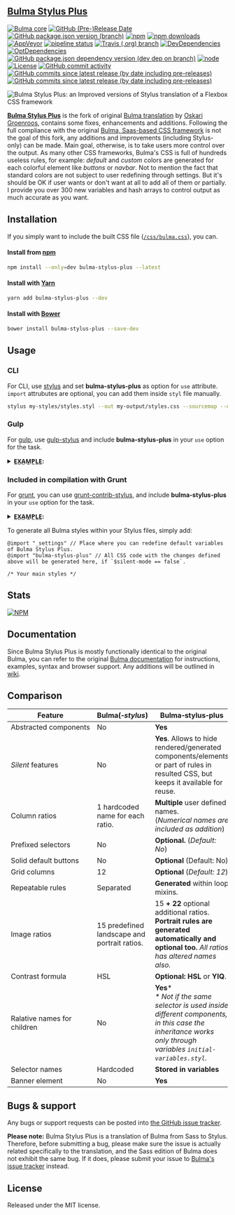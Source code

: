 [Bulma Stylus Plus](https://github.com/M-O-Z-G/bulma-stylus-plus)
---
[![Bulma core](https://img.shields.io/badge/based%20on%20Bulma-v0.8.2-00D1B2?logo=bulma)](https://github.com/jgthms/bulma/releases/tag/0.8.2) [![GitHub (Pre-)Release Date](https://img.shields.io/github/release-date-pre/m-o-z-g/bulma-stylus-plus?logo=github)](https://github.com/M-O-Z-G/bulma-stylus-plus) [![GitHub package.json version (branch)](https://img.shields.io/github/package-json/v/m-o-z-g/bulma-stylus-plus/master?logo=github&label=version)](https://github.com/M-O-Z-G/bulma-stylus-plus) [![npm](https://img.shields.io/npm/v/bulma-stylus-plus.svg)](https://www.npmjs.com/package/bulma-stylus-plus) [![npm downloads](https://img.shields.io/npm/dm/bulma-stylus-plus.svg?logo=npm)](https://www.npmjs.com/package/bulma-stylus-plus) [![AppVeyor](https://img.shields.io/appveyor/build/m-o-z-g/bulma-stylus-plus?logo=appveyor&logoColor=white)](https://ci.appveyor.com/project/M-O-Z-G/bulma-stylus-plus) [![pipeline status](https://img.shields.io/gitlab/pipeline/m-o-z-g/bulma-stylus-plus?logo=gitlab&label=pipeline)](https://gitlab.com/M-O-Z-G/bulma-stylus-plus/pipelines) [![Travis (.org) branch](https://img.shields.io/travis/m-o-z-g/bulma-stylus-plus/master?logo=travis-ci&logoColor=white)](https://travis-ci.org/github/M-O-Z-G/bulma-stylus-plus) [![DevDependencies](https://img.shields.io/david/dev/m-o-z-g/bulma-stylus-plus?logo=github)](https://david-dm.org/m-o-z-g/bulma-stylus-plus?type=dev) [![OptDependencies](https://img.shields.io/david/optional/m-o-z-g/bulma-stylus-plus?logo=github)](https://david-dm.org/m-o-z-g/bulma-stylus-plus?type=optional) [![GitHub package.json dependency version (dev dep on branch)](https://img.shields.io/github/package-json/dependency-version/m-o-z-g/bulma-stylus-plus/dev/stylus)](https://github.com/stylus/stylus) [![node](https://img.shields.io/node/v/bulma-stylus-plus?logo=node.js&logoColor=white&labelColor=339933)](https://github.com/nodejs/node) [![License](https://img.shields.io/npm/l/bulma-stylus-plus)](https://github.com/M-O-Z-G/bulma-stylus-plus/blob/master/LICENSE) [![GitHub commit activity](https://img.shields.io/github/commit-activity/y/m-o-z-g/bulma-stylus-plus?logo=github&label=commits)](https://github.com/M-O-Z-G/bulma-stylus-plus/commits/master) [![GitHub commits since latest release (by date including pre-releases)](https://img.shields.io/github/commits-since/m-o-z-g/bulma-stylus-plus/v0.8.1-rc.1/master?include_prereleases&label=commits%20since%20forked&logo=github)](https://github.com/M-O-Z-G/bulma-stylus-plus/commits/master) [![GitHub commits since latest release (by date including pre-releases)](https://img.shields.io/github/commits-since/m-o-z-g/bulma-stylus-plus/latest/master?include_prereleases&logo=github&label=commits%20since%20latest%20release)](https://github.com/M-O-Z-G/bulma-stylus-plus/commits/master)

![Bulma Stylus Plus: an Improved versions of Stylus translation of a Flexbox CSS framework](https://i.imgur.com/fhM0nae.png)

**[Bulma Stylus Plus](https://github.com/M-O-Z-G/bulma-stylus-plus)** is the fork of original [Bulma translation](https://github.com/groenroos/bulma-stylus) by [Oskari Groenroos](https://github.com/groenroos), contains some fixes, enhancements and additions. Following the full compliance with the original [Bulma, Saas-based CSS framework](https://github.com/jgthms/bulma) is not the goal of this fork, any additions and improvements (including Stylus-only) can be made. Main goal, otherwise, is to take users more control over the output. As many other CSS frameworks, Bulma's CSS is full of hundreds useless rules, for example: _default_ and _custom_ colors are generated for each colorful element like _buttons_ or *navbar*. Not to mention the fact that standard colors are not subject to user redefining through settings. But it's should be OK if user wants or don't want at all to add all of them or partially. I provide you over 300 new variables and hash arrays to control output as much accurate as you want.

## Installation

If you simply want to include the built CSS file ([`/css/bulma.css`](https://github.com/m-o-z-g/bulma-stylus-plus/blob/master/css/bulma.css)), you can.

#### Install from [npm](https://github.com/npm/npm)

```sh
npm install --only=dev bulma-stylus-plus --latest
```

#### Install with [Yarn](https://github.com/yarnpkg)

```sh
yarn add bulma-stylus-plus --dev
```

#### Install with [Bower](https://github.com/bower/bower)

```sh
bower install bulma-stylus-plus --save-dev
```

## Usage

### CLI

For CLI, use [stylus](https://www.npmjs.org/package/stylus) and set **bulma-stylus-plus** as option for `use` attribute. `import` attrubutes are optional, you can add them inside `styl` file manually.

```sh
stylus my-styles/styles.styl --out my-output/styles.css --sourcemap --use bulma-stylus-plus --import my-styles/_settings.styl --import bulma-stylus-plus
```

### Gulp

For [gulp](https://github.com/gulpjs/gulp), use [gulp-stylus](https://www.npmjs.org/package/gulp-stylus) and include **bulma-stylus-plus** in your `use` option for the task.

<details>
<summary><b>E̲X̲A̲M̲P̲L̲E̲:</b></summary>

```javascript
const gulp = require( "gulp" ),
	stylus = require( "gulp-stylus" ),
	bsp    = require( "bulma-stylus-plus" );

function styles() {
	return gulp.src("styles/styles.styl")
		.pipe( stylus( {
			"use": bsp(),
        	"import": ["_settings", "bulma-stylus-plus"] // Optional, you can add them inside `styl` file manually.
		} ) )
		.pipe(gulp.dest("css"));
}

exports.styles = styles
```

</details>

### Included in compilation with Grunt

For [grunt](https://github.com/gruntjs/grunt), you can use [grunt-contrib-stylus](https://www.npmjs.org/package/grunt-contrib-stylus), and include **bulma-stylus-plus** in your `use` option for the task.

<details>
<summary><b>E̲X̲A̲M̲P̲L̲E̲:</b></summary>

```javascript
module.exports = function( grunt ) {
	grunt.loadNpmTask( "grunt-contrib-stylus" );
	grunt.initConfig( {
		"stylus": {
			"options": {
				"compress": false,
				"use": [
					require( "bulma-stylus-plus" )
				],
                "import": ["_settings", "bulma-stylus-plus"] // Optional, you can add them inside `styl` file manually.
			},
			"styles": {
				"files": {
					"css/bulma.css": "bulma-stylus-plus.styl"
				}
			}
		}
	};
};
```

</details>

To generate all Bulma styles within your Stylus files, simply add:

```stylus
@import "_settings" // Place where you can redefine default variables of Bulma Stylus Plus.
@import "bulma-stylus-plus" // All CSS code with the changes defined above will be generated here, if `$silent-mode == false`.

/* Your main styles */
```

## Stats

[![NPM](https://nodei.co/npm/bulma-stylus-plus.png?downloads=true&downloadRank=true&stars=true)](https://nodei.co/npm/bulma-stylus-plus/)

## Documentation

Since Bulma Stylus Plus is mostly functionally identical to the original Bulma, you can refer to the original [Bulma documentation](http://bulma.io/documentation/overview/start/) for instructions, examples, syntax and browser support. Any additions will be outlined in [wiki](https://github.com/M-O-Z-G/bulma-stylus-plus/wiki).

## Comparison

| Feature                     | Bulma(_‑stylus_)                             | Bulma‑stylus‑plus                                            |
| --------------------------- | -------------------------------------------- | ------------------------------------------------------------ |
| Abstracted components       | No                                           | **Yes**                                                      |
| _Silent_ features           | No                                           | **Yes**. Allows to hide rendered/generated components/elements or part of rules in resulted CSS, but keeps it available for reuse. |
| Column ratios               | 1 hardcoded name for each ratio.             | **Multiple** user defined names.<br />(_Numerical names are included as addition_) |
| Prefixed selectors          | No                                           | **Optional.** (_Default: No_)                                |
| Solid default buttons       | No                                           | **Optional** (Default: No)                                   |
| Grid columns                | 12                                           | **Optional** (_Default: 12_)                                 |
| Repeatable rules            | Separated                                    | **Generated** within loop mixins.                            |
| Image ratios                | 15 predefined landscape and portrait ratios. | 15 **+ 22** optional additional ratios. **Portrait rules are generated automatically and optional too.** _All ratios has altered names also._ |
| Contrast formula            | HSL                                          | **Optional: HSL** or **YIQ**.                                |
| Ralative names for children | No                                           | **Yes**\*<br />_* Not if the same selector is used inside different components, in this case the inheritance works only through variables `initial-variables.styl`._ |
| Selector names              | Hardcoded                                    | **Stored in variables**                                      |
| Banner element              | No                                           | **Yes**                                                      |

## Bugs & support

Any bugs or support requests can be posted into [the GitHub issue tracker](https://github.com/M-O-Z-G/bulma-stylus-plus/issues).

**Please note:** Bulma Stylus Plus is a translation of Bulma from Sass to Stylus. Therefore, before submitting a bug, please make sure the issue is actually related specifically to the translation, and the Sass edition of Bulma does not exhibit the same bug. If it does, please submit your issue to [Bulma's issue tracker](https://github.com/jgthms/bulma/issues) instead.

## License

Released under the MIT license.
